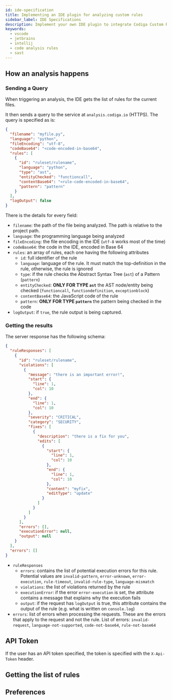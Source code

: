 ```yaml
---
id: ide-specification
title: Implementing an IDE plugin for analyzing custom rules
sidebar_label: IDE Specifications
description: Implement your own IDE plugin to integrate Codiga Custom Rules
keywords:
  - vscode
  - jetbrains
  - intellij
  - code analysis rules
  - sast
---
```


## How an analysis happens

### Sending a Query

When triggering an analysis, the IDE gets the list of rules for the current files.

It then sends a query to the service at `analysis.codiga.io` (HTTPS). The query is specified as is:

```json
{
  "filename": "myfile.py",
  "language": "python",
  "fileEncoding": "utf-8",
  "codeBase64": "<code-encoded-in-base64",
  "rules": [
    {
      "id": "ruleset/rulename",
      "language": "python",
      "type": "ast",
      "entityChecked": "functioncall",
      "contentBase64": "<rule-code-encoded-in-base64",
      "pattern": "pattern"
    }
  ],
  "logOutput": false
}
```

There is the details for every field:

- `filename`: the path of the file being analyzed. The path is relative to the project path.
- `language`: the programming language being analyzed
- `fileEncoding`: the file encoding in the IDE (`utf-8` works most of the time)
- `codeBase64`: the code in the IDE, encoded in Base 64
- `rules`: an array of rules, each one having the following attributes
  - `id`: full identifier of the rule
  - `language`: language of the rule. It must match the top-definition in the rule, otherwise, the rule is ignored
  - `type`: if the rule checks the Abstract Syntax Tree (`ast`) of a Pattern (`pattern`)
  - `entityChecked`: **ONLY FOR TYPE `ast`** the AST node/entity being checked (`functioncall`, `functiondefinition`, `exceptionblock`)
  - `contentBase64`: the JavaScript code of the rule
  - `pattern`: **ONLY FOR TYPE `pattern`** the pattern being checked in the code
- `logOutput`: if `true`, the rule output is being captured.

### Getting the results

The server response has the following schema:

```json
{
  "ruleResponses": [
    {
      "id": "ruleset/rulename",
      "violations": [
        {
          "message": "there is an important error!",
          "start": {
            "line": 1,
            "col": 10
          },
          "end": {
            "line": 1,
            "col": 10
          },
          "severity": "CRITICAL",
          "category": "SECURITY",
          "fixes": [
            {
              "description": "there is a fix for you",
              "edits": [
                {
                  "start": {
                    "line": 1,
                    "col": 10
                  },
                  "end": {
                    "line": 1,
                    "col": 10
                  },
                  "content": "myfix",
                  "editType": "update"
                }
              ]
            }
          ]
        }
      ],
      "errors": [],
      "executionError": null,
      "output": null
    }
  ],
  "errors": []
}
```

- `ruleResponses`
  - `errors`: contains the list of potential execution errors for this rule. Potential values are `invalid-pattern`, `error-unknown`, `error-execution`, `rule-timeout`, `invalid-rule-type`, `language-mismatch`
  - `violations`: the list of violations returned by the rule
  - `executionError`: if the error `error-execution` is set, the attribute contains a message that explains why the execution fails
  - `output`: if the request has `logOutput` is true, this attribute contains the output of the rule (e.g. what is written on `console.log`)
- `errors`: list of errors when processing the requests. These are the errors that apply to the request and not the rule. List of errors: `invalid-request`, `language-not-supported`, `code-not-base64`, `rule-not-base64`

## API Token

If the user has an API token specified, the token is specified with the `X-Api-Token` header.

## Getting the list of rules

## Preferences
